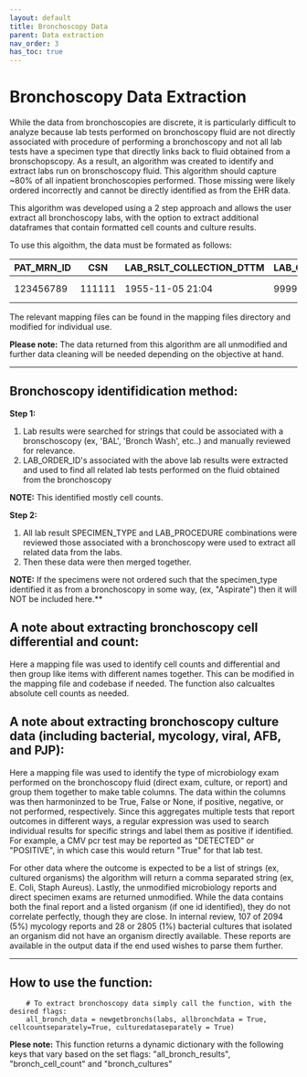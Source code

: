 ```yaml
---
layout: default
title: Bronchoscopy Data
parent: Data extraction
nav_order: 3
has_toc: true
---
```


# Bronchoscopy Data Extraction 

While the data from bronchoscopies are discrete, it is particularly difficult to analyze because lab tests performed on bronchoscopy fluid are not directly associated with procedure of performing a bronchoscopy and not all lab tests have a specimen type that directly links back to fluid obtained from a bronschopscopy. As a result, an algorithm was created to identify and extract labs run on bronschoscopy fluid. This algorithm should capture ~80% of all inpatient bronchoscopies performed. Those missing were likely ordered incorrectly and cannot be directly identified as from the EHR data. 

This algorithm was developed using a 2 step approach and allows the user extract all bronchoscopy labs, with the option to extract additional dataframes that contain formatted cell counts and culture results. 

To use this algoithm, the data must be formated as follows:

|PAT_MRN_ID|CSN|LAB_RSLT_COLLECTION_DTTM|LAB_ORDER_ID|SPECIMEN_TYPE|LAB_PROCEDURE|LAB_TEST|LAB_RSLT_VALUE|LAB_RSLT_UOM
|:--|---|---|---|---|---|---|---|---|
|123456789|111111|1955-11-05 21:04|99999|Bronchial|Pneumonia PCR|METAPNEUMOVIRUS PCR|POSITIVE|NaN|

The relevant mapping files can be found in the mapping files directory and modified for individual use.

**Please note:** The data returned from this algorithm are all unmodified and further data cleaning will be needed depending on the objective at hand.

***

## Bronchoscopy identifidication method:

**Step 1:**

1. Lab results were searched for strings that could be associated with a bronschoscopy (ex, 'BAL', 'Bronch Wash', etc..) and manually reviewed for relevance. 
2. LAB_ORDER_ID's associated with the above lab results were extracted and used to find all related lab tests performed on the fluid obtained from the bronchoscopy

**NOTE:** This identified mostly cell counts.

**Step 2:**

1. All lab result SPECIMEN_TYPE and LAB_PROCEDURE combinations were reviewed those associated with a bronchoscopy were used to extract all related data from the labs. 
2. Then these data were then merged together. 

**NOTE:** If the specimens were not ordered such that the specimen_type identified it as from a bronchoscopy in some way, (ex, "Aspirate") then it will NOT be included here.**

## A note about extracting bronchoscopy cell differential and count:
Here a mapping file was used to identify cell counts and differential and then group like items with different names together. This can be modified in the mapping file and codebase if needed. The function also calcualtes absolute cell counts as needed.

## A note about extracting bronchoscopy culture data (including bacterial, mycology, viral, AFB, and PJP):
Here a mapping file was used to identify the type of microbiology exam performed on the bronchoscopy fluid (direct exam, culture, or report) and group them together to make table columns. The data within the columns was then harmoninzed to be True, False or None, if positive, negative, or not performed, respectively. Since this aggregates multiple tests that report outcomes in different ways, a regular expression was used to search individual results for specific strings and label them as positive if identified. For example, a CMV pcr test may be reported as "DETECTED" or "POSITIVE", in which case this would return "True" for that lab test. 

For other data where the outcome is expected to be a list of strings (ex, cultured organisms) the algorithm will return a comma separated string (ex, E. Coli, Staph Aureus). Lastly, the unmodified microbiology reports and direct specimen exams are returned unmodified. While the data contains both the final report and a listed organism (if one id identified), they do not correlate perfectly, though they are close. In internal review, 107 of 2094 (5%) mycology reports and 28 or 2805 (1%) bacterial cultures that isolated an organism did not have an organism directly available. These reports are available in the output data if the end used wishes to parse them further. 

***

## How to use the function:
		# To extract bronchoscopy data simply call the function, with the desired flags:
		all_bronch_data = newgetbronchs(labs, allbronchdata = True, cellcountseparately=True, culturedataseparately = True)

**Plese note:** This function returns a dynamic dictionary with the following keys that vary based on the set flags: "all_bronch_results", "bronch_cell_count" and "bronch_cultures"
		

		
